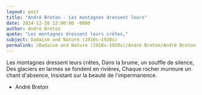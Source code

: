 ```yaml
---
layout: post
title: "André Breton - Les montagnes dressent leurs"
date: 2024-12-28 12:00:00 -0000
author: André Breton
quote: "Les montagnes dressent leurs crêtes,"
subject: Dadaism and Nature (1910s–1920s)
permalink: /Dadaism and Nature (1910s–1920s)/André Breton/André Breton - Les montagnes dressent leurs
---
```


Les montagnes dressent leurs crêtes,
Dans la brume, un souffle de silence,
Des glaciers en larmes se fondent en rivières,
Chaque rocher murmure un chant d'absence,
Insistant sur la beauté de l'impermanence.

- André Breton
